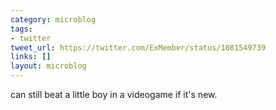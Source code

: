 ```yaml
---
category: microblog
tags:
- twitter
tweet_url: https://twitter.com/ExMember/status/1081549739
links: []
layout: microblog
---
```

can still beat a little boy in a videogame if it's new.
